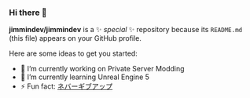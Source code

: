 ### Hi there 👋


**jimmindev/jimmindev** is a ✨ _special_ ✨ repository because its `README.md` (this file) appears on your GitHub profile.

Here are some ideas to get you started:

- 🔭 I’m currently working on Private Server Modding
- 🌱 I’m currently learning Unreal Engine 5
- ⚡ Fun fact: <a href="https://github.com/sw-yx/sw-yx/issues/44">ネバーギブアップ</a>




